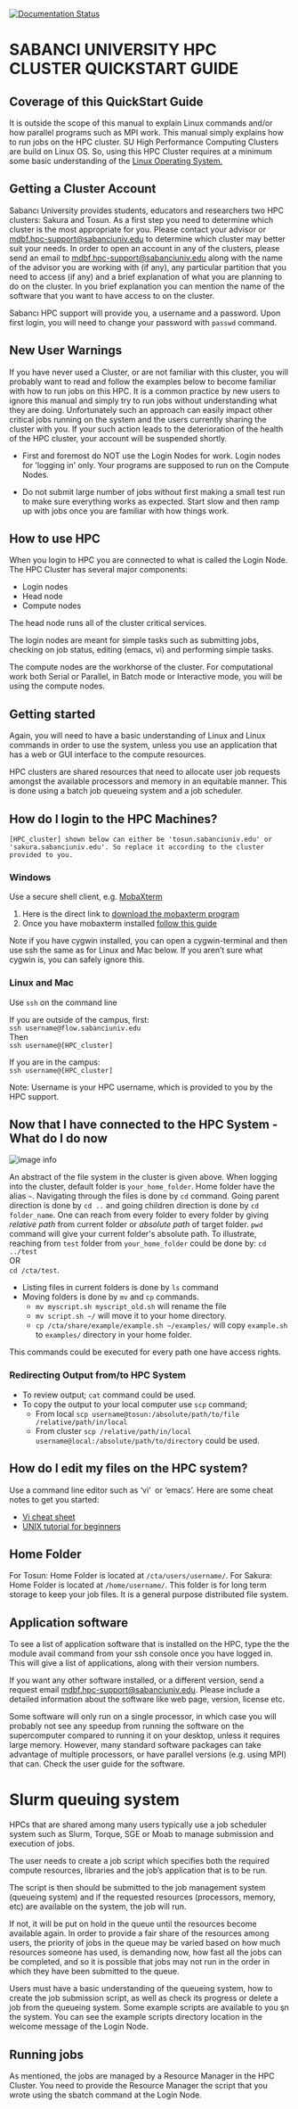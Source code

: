 [![Documentation Status](https://readthedocs.org/projects/su-hpc-tutorials/badge/?version=latest)](https://su-hpc-tutorials.readthedocs.io/en/latest/?badge=latest)
# SABANCI UNIVERSITY HPC CLUSTER QUICKSTART GUIDE

## Coverage of this QuickStart Guide

It is outside the scope of this manual to explain Linux commands and/or how parallel programs such as MPI work. This manual simply explains how to run jobs on the HPC cluster. SU High Performance Computing Clusters are build on Linux OS. So, using this HPC Cluster requires at a minimum some basic understanding of the [Linux Operating System.](https://www.google.com/url?q=http://en.wikipedia.org/wiki/Linux&sa=D&ust=1570008089847000)

## Getting a Cluster Account  

Sabancı University provides students, educators and researchers two HPC clusters: Sakura and Tosun. As a first step you need to determine which cluster is the most appropriate for you. Please contact your advisor or mdbf.hpc-support@sabanciuniv.edu to determine which cluster may better suit your needs.
In order to open an account in any of the clusters, please send an email to [mdbf.hpc-support@sabanciuniv.edu](mailto:mdbf.hpc-support@sabanciuniv.edu) along with the name of the advisor you are working with (if any), any particular partition that you need to access (if any) and a brief explanation of what you are planning to do on the cluster. In you brief explanation you can mention the name of the software that you want to have access to on the cluster. 

Sabancı HPC support will provide you, a username and a password. Upon first login, you will need to change your password with `passwd` command.
  
## New User Warnings

If you have never used a Cluster, or are not familiar with this cluster, you will probably want to read and follow the examples below to become familiar with how to run jobs on this HPC. It is a common practice by new users to ignore this manual and simply try to run jobs without understanding what they are doing. Unfortunately such an approach can easily impact other critical jobs running on the system and the users currently sharing the cluster with you. If your such action leads to the deterioration of the health of the HPC cluster, your account will be suspended shortly.

- First and foremost do NOT use the Login Nodes for work. Login nodes for 'logging in' only. Your programs are supposed to run on the Compute Nodes.

- Do not submit large number of jobs without first making a small test run to make sure everything works as expected. Start slow and then ramp up with jobs once you are familiar with how things work.

## How to use HPC

When you login to HPC you are connected to what is called the Login Node. The HPC Cluster has several major components:

*   Login nodes
*   Head node
*   Compute nodes

The head node runs all of the cluster critical services.

The login nodes are meant for simple tasks such as submitting jobs, checking on job status, editing (emacs, vi) and performing simple tasks.

The compute nodes are the workhorse of the cluster. For computational work both Serial or Parallel, in Batch mode or Interactive mode, you will be using the compute nodes.


## Getting started

Again, you will need to have a basic understanding of Linux and Linux commands in order to use the system, unless you use an application that has a web or GUI interface to the compute resources.

HPC clusters are shared resources that need to allocate user job requests amongst the available processors and memory in an equitable manner. This is done using a batch job queueing system and a job scheduler. 


## How do I login to the HPC Machines?
`[HPC_cluster] shown below can either be 'tosun.sabanciuniv.edu' or 'sakura.sabanciuniv.edu'. So replace it according to the cluster provided to you.`

### Windows
Use a secure shell client, e.g. [MobaXterm](https://www.google.com/url?q=https://mobaxterm.mobatek.net/features.html&sa=D&ust=1570008089849000)
1.  Here is the direct link to [download the mobaxterm program](https://www.google.com/url?q=http://mobaxterm.mobatek.net/download-home-edition.html&sa=D&ust=1570008089850000)
2.  Once you have mobaxterm installed [follow this guide](https://www.google.com/url?q=http://mobaxterm.mobatek.net/documentation.html&sa=D&ust=1570008089850000)

Note if you have cygwin installed, you can open a cygwin-terminal and then use ssh the same as for Linux and Mac below. If you aren’t sure what cygwin is, you can safely ignore this.

### Linux and Mac
Use `ssh` on the command line

If you are outside of the campus, first:  
`ssh username@flow.sabanciuniv.edu`  
Then  
`ssh username@[HPC_cluster]`  
  
If you are in the campus:  
`ssh username@[HPC_cluster]`

Note: Username is your HPC username, which is provided to you by the HPC support.

## Now that I have connected to the HPC System - What do I do now

![image info](folder_struct.png)

An abstract of the file system in the cluster is given above. When logging into the cluster, default folder is `your_home_folder`. Home folder have the alias `~`. Navigating through the files is done by `cd` command. Going parent direction is done by `cd ..` and going children direction is done by `cd folder_name`. One can reach from every folder to every folder by giving *relative path* from current folder or *absolute path* of target folder. `pwd` command will give your current folder's absolute path. To illustrate, reaching from `test` folder from `your_home_folder` could be done by:
`cd ../test`  
OR  
`cd /cta/test`.

- Listing files in current folders is done by `ls` command
- Moving folders is done by `mv` and `cp` commands.
  - `mv myscript.sh myscript_old.sh` will rename the file
  - `mv script.sh ~/` will move it to your home directory.
  - `cp /cta/share/example/example.sh ~/examples/` will copy `example.sh` to `examples/` directory in your home folder.  

This commands could be executed for every path one have access rights.

### Redirecting Output from/to HPC System

- To review output; `cat` command could be used.
- To copy the output to your local computer use `scp` command; 
    - From local `scp username@tosun:/absolute/path/to/file /relative/path/in/local`
    - From cluster `scp /relative/path/in/local username@local:/absolute/path/to/directory` could be used. 


## How do I edit my files on the HPC system?

Use a command line editor such as ‘vi’  or ‘emacs’. Here are some cheat notes to get you started:

*   [Vi cheat sheet](https://www.google.com/url?q=http://www.lagmonster.org/docs/vi.html&sa=D&ust=1570008089855000)
*   [UNIX tutorial for beginners](https://www.google.com/url?q=http://www.ee.surrey.ac.uk/Teaching/Unix/&sa=D&ust=1570008089855000)

## Home Folder
For Tosun: Home Folder is located at `/cta/users/username/`. 
For Sakura: Home Folder is located at `/home/username/`. 
This folder is for long term storage to keep your job files. It is a general purpose distributed file system.


## Application software

To see a list of application software that is installed on the HPC, type the the module avail command from your ssh console once you have logged in. This will give a list of applications, along with their version numbers.

If you want any other software installed, or a different version, send a request email [mdbf.hpc-support@sabanciuniv.edu](mailto:mdbf.hpc-support@sabanciuniv.edu). Please include a detailed information about the software like web page, version, license etc. 

Some software will only run on a single processor, in which case you will probably not see any speedup from running the software on the supercomputer compared to running it on your desktop, unless it requires large memory. However, many standard software packages can take advantage of multiple processors, or have parallel versions (e.g. using MPI) that can. Check the user guide for the software.


# Slurm queuing system

HPCs that are shared among many users typically use a job scheduler system such as Slurm, Torque, SGE or Moab to manage submission and execution of jobs. 

The user needs to create a job script which specifies both the required compute resources, libraries and the job’s application that is to be run.

The script is then should be submitted to the job management system (queueing system) and if the requested resources (processors, memory, etc) are available on the system, the job will run.

If not, it will be put on hold in the queue until the resources become available again. In order to provide a fair share of the resources among users, the priority of jobs in the queue may be varied based on how much resources someone has used, is demanding now, how fast all the jobs can be completed, and so it is possible that jobs may not run in the order in which they have been submitted to the queue.

Users must have a basic understanding of the queueing system, how to create the job submission script, as well as check its progress or delete a job from the queueing system. Some example scripts are available to you şn the system. You can see the example scripts directory location in the welcome message of the Login Node.

## Running jobs

As mentioned, the jobs are managed by a Resource Manager in the HPC Cluster. 
You need to provide the Resource Manager the script that you wrote using the sbatch command at the Login Node.





